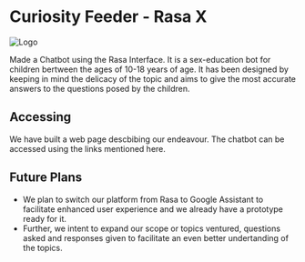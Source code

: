 # Curiosity Feeder - Rasa X
![Logo](https://github.com/parthmodi152/Sex-ed/blob/master/Curiosity%20Feeder%20logo.png)

Made a Chatbot using the Rasa Interface. It is a sex-education bot for children bertween the ages of 10-18 years of age.
It has been designed by keeping in mind the delicacy of the topic and aims to give the most accurate answers to the questions posed by the children.

## Accessing
We have built a web page descbibing our endeavour.
The chatbot can be accessed using the links mentioned here.



## Future Plans
 - We plan to switch our platform from Rasa to Google Assistant to facilitate enhanced user experience and we already have a prototype ready for it.
 - Further, we intent to expand our scope or topics ventured, questions asked and responses given to facilitate an even better undertanding of the topics.
 
